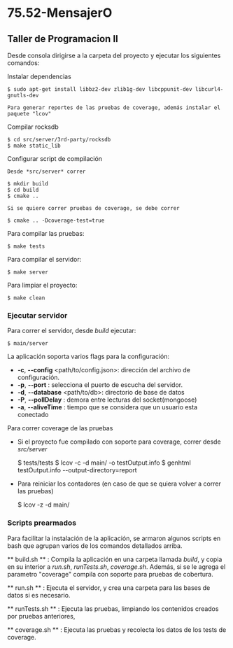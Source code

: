 75.52-MensajerO
===============

Taller de Programacion II
-------------------------

Desde consola dirigirse a la carpeta del proyecto y ejecutar los siguientes comandos:

Instalar dependencias

    $ sudo apt-get install libbz2-dev zlib1g-dev libcppunit-dev libcurl4-gnutls-dev

    Para generar reportes de las pruebas de coverage, además instalar el paquete "lcov"

Compilar rocksdb

    $ cd src/server/3rd-party/rocksdb
    $ make static_lib

Configurar script de compilación

    Desde *src/server* correr

    $ mkdir build
    $ cd build
    $ cmake ..

    Si se quiere correr pruebas de coverage, se debe correr

    $ cmake .. -Dcoverage-test=true

Para compilar las pruebas:

    $ make tests

Para compilar el servidor:

    $ make server

Para limpiar el proyecto:

    $ make clean

### Ejecutar servidor

Para correr el servidor, desde *build* ejecutar:

    $ main/server

La aplicación soporta varios flags para la configuración:

* **-c**, **--config** <path/to/config.json>: dirección del archivo de configuración.
* **-p**, **--port** <numPuerto>: selecciona el puerto de escucha del servidor.
* **-d**, **--database** <path/to/db>: directorio de base de datos
* **-P**, **--pollDelay** <msec>: demora entre lecturas del socket(mongoose)
* **-a**, **--aliveTime** <msec>: tiempo que se considera que un usuario esta conectado

Para correr coverage de las pruebas

* Si el proyecto fue compilado con soporte para coverage, correr desde *src/server*

    $ tests/tests
    $ lcov -c -d main/ -o testOutput.info
    $ genhtml testOutput.info --output-directory=report

* Para reiniciar los contadores (en caso de que se quiera volver a correr las pruebas)

    $ lcov -z -d main/

### Scripts prearmados

Para facilitar la instalación de la aplicación, se armaron algunos scripts en bash que agrupan varios de los comandos detallados arriba.

** build.sh ** : Compila la aplicación en una carpeta llamada *build*, y copia en su interior a *run.sh*, *runTests.sh*, *coverage.sh*. Además, si se le agrega el parametro "coverage" compila con soporte para pruebas de cobertura.

** run.sh ** : Ejecuta el servidor, y crea una carpeta para las bases de datos si es necesario.

** runTests.sh ** : Ejecuta las pruebas, limpiando los contenidos creados por pruebas anteriores, 

** coverage.sh ** : Ejecuta las pruebas y recolecta los datos de los tests de coverage.
